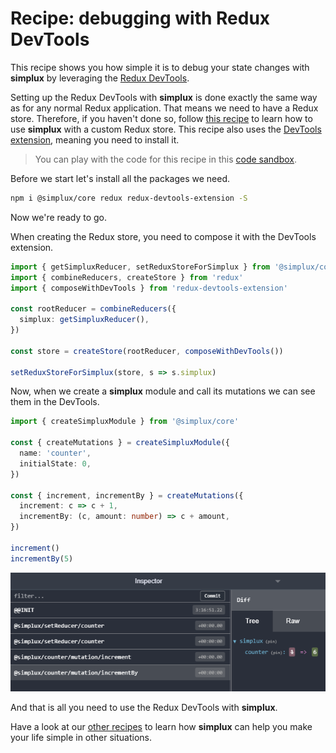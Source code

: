 # Recipe: debugging with Redux DevTools

This recipe shows you how simple it is to debug your state changes with **simplux** by leveraging the [Redux DevTools](https://github.com/reduxjs/redux-devtools).

Setting up the Redux DevTools with **simplux** is done exactly the same way as for any normal Redux application. That means we need to have a Redux store. Therefore, if you haven't done so, follow [this recipe](../using-in-redux-application#readme) to learn how to use **simplux** with a custom Redux store. This recipe also uses the [DevTools extension](https://chrome.google.com/webstore/detail/redux-devtools/lmhkpmbekcpmknklioeibfkpmmfibljd?hl=en), meaning you need to install it.

> You can play with the code for this recipe in this [code sandbox](https://codesandbox.io/s/github/MrWolfZ/simplux/tree/master/recipes/advanced/debugging-with-redux-devtools).

Before we start let's install all the packages we need.

```sh
npm i @simplux/core redux redux-devtools-extension -S
```

Now we're ready to go.

When creating the Redux store, you need to compose it with the DevTools extension.

```ts
import { getSimpluxReducer, setReduxStoreForSimplux } from '@simplux/core'
import { combineReducers, createStore } from 'redux'
import { composeWithDevTools } from 'redux-devtools-extension'

const rootReducer = combineReducers({
  simplux: getSimpluxReducer(),
})

const store = createStore(rootReducer, composeWithDevTools())

setReduxStoreForSimplux(store, s => s.simplux)
```

Now, when we create a **simplux** module and call its mutations we can see them in the DevTools.

```ts
import { createSimpluxModule } from '@simplux/core'

const { createMutations } = createSimpluxModule({
  name: 'counter',
  initialState: 0,
})

const { increment, incrementBy } = createMutations({
  increment: c => c + 1,
  incrementBy: (c, amount: number) => c + amount,
})

increment()
incrementBy(5)
```

![alt text](DevTools.png 'DevTools')

And that is all you need to use the Redux DevTools with **simplux**.

Have a look at our [other recipes](../../../../..#recipes) to learn how **simplux** can help you make your life simple in other situations.
